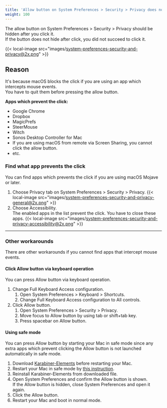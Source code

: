 ```yaml
---
title: 'Allow button on System Preferences > Security > Privacy does not work'
weight: 100
---
```


The allow button on System Preferences > Security > Privacy should be hidden after you click it.<br/>
If the button does not hide after click, you did not succeed to click it.

{{< local-image src="images/system-preferences-security-and-privacy@2x.png" >}}

## Reason

It's because macOS blocks the click if you are using an app which intercepts mouse events.<br/>
You have to quit them before pressing the allow button.

**Apps which prevent the click:**

-   Google Chrome
-   Dropbox
-   MagicPrefs
-   SteerMouse
-   Witch
-   Sonos Desktop Controller for Mac
-   If you are using macOS from remote via Screen Sharing, you cannot click the allow button.
-   etc.

### Find what app prevents the click

You can find apps which prevents the click if you are using macOS Mojave or later.

1.  Choose Privacy tab on System Preferences > Security > Privacy.
    {{< local-image src="images/system-preferences-security-and-privacy-general@2x.png" >}}
2.  Choose Accessibility.<br/>
    The enabled apps in the list prevent the click. You have to close these apps.
    {{< local-image src="images/system-preferences-security-and-privacy-accessibility@2x.png" >}}

---

### Other workarounds

There are other workarounds if you cannot find apps that intercept mouse events.

#### Click Allow button via keyboard operation

You can press Allow button via keyboard operation.

1.  Change Full Keyboard Access configuration.
    1.  Open System Preferences > Keyboard > Shortcuts.
    2.  Change Full Keyboard Access configuration to All controls.
2.  Click Allow button.
    1.  Open System Preferences > Security > Privacy.
    2.  Move focus to Allow button by using tab or shift+tab key.
    3.  Press spacebar on Allow button.

#### Using safe mode

You can press Allow button by starting your Mac in safe mode since any extra apps which prevent clicking the Allow button is not launched automatically in safe mode.

1.  Download [Karabiner-Elements](/) before restarting your Mac.
2.  Restart your Mac in safe mode by [this instruction](https://support.apple.com/guide/mac-help/start-up-your-mac-in-safe-mode-mh21245/mac).
3.  Reinstall Karabiner-Elements from downloaded file.
4.  Open System Preferences and confirm the Allow button is shown.<br/>
    If the Allow button is hidden, close System Preferences and open it again.
5.  Click the Allow button.
6.  Restart your Mac and boot in normal mode.

